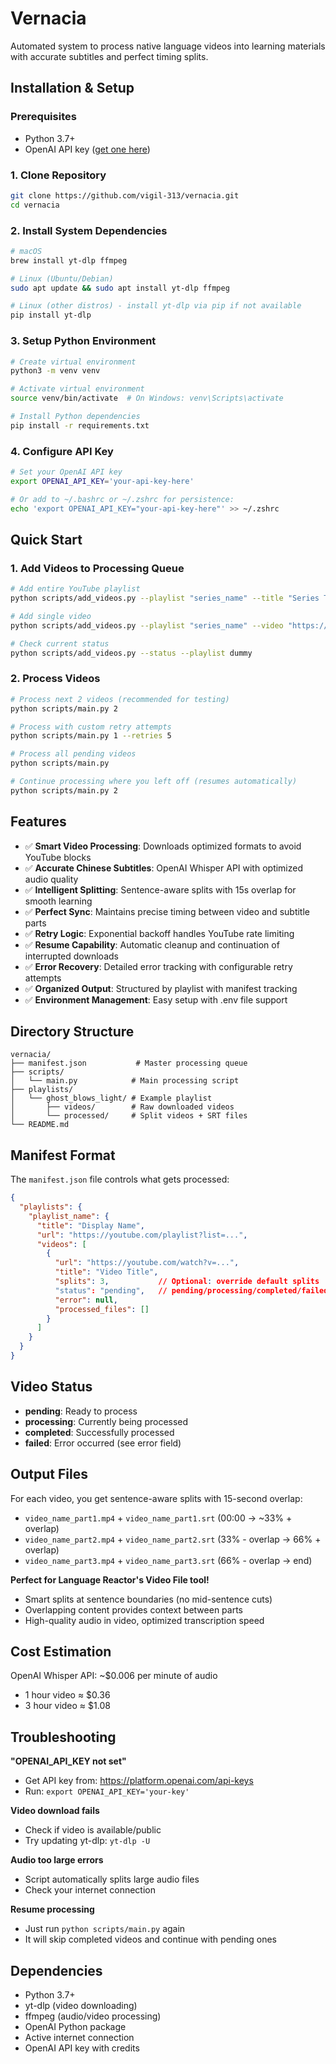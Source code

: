 # Vernacia

Automated system to process native language videos into learning materials with accurate subtitles and perfect timing splits.

## Installation & Setup

### Prerequisites
- Python 3.7+
- OpenAI API key ([get one here](https://platform.openai.com/api-keys))

### 1. Clone Repository
```bash
git clone https://github.com/vigil-313/vernacia.git
cd vernacia
```

### 2. Install System Dependencies
```bash
# macOS
brew install yt-dlp ffmpeg

# Linux (Ubuntu/Debian)
sudo apt update && sudo apt install yt-dlp ffmpeg

# Linux (other distros) - install yt-dlp via pip if not available
pip install yt-dlp
```

### 3. Setup Python Environment
```bash
# Create virtual environment
python3 -m venv venv

# Activate virtual environment
source venv/bin/activate  # On Windows: venv\Scripts\activate

# Install Python dependencies
pip install -r requirements.txt
```

### 4. Configure API Key
```bash
# Set your OpenAI API key
export OPENAI_API_KEY='your-api-key-here'

# Or add to ~/.bashrc or ~/.zshrc for persistence:
echo 'export OPENAI_API_KEY="your-api-key-here"' >> ~/.zshrc
```

## Quick Start

### 1. Add Videos to Processing Queue
```bash
# Add entire YouTube playlist
python scripts/add_videos.py --playlist "series_name" --title "Series Title" --url "https://youtube.com/playlist?list=..."

# Add single video
python scripts/add_videos.py --playlist "series_name" --video "https://youtube.com/watch?v=..."

# Check current status
python scripts/add_videos.py --status --playlist dummy
```

### 2. Process Videos
```bash
# Process next 2 videos (recommended for testing)
python scripts/main.py 2

# Process with custom retry attempts
python scripts/main.py 1 --retries 5

# Process all pending videos
python scripts/main.py

# Continue processing where you left off (resumes automatically)
python scripts/main.py 2
```

## Features

- ✅ **Smart Video Processing**: Downloads optimized formats to avoid YouTube blocks
- ✅ **Accurate Chinese Subtitles**: OpenAI Whisper API with optimized audio quality
- ✅ **Intelligent Splitting**: Sentence-aware splits with 15s overlap for smooth learning
- ✅ **Perfect Sync**: Maintains precise timing between video and subtitle parts
- ✅ **Retry Logic**: Exponential backoff handles YouTube rate limiting
- ✅ **Resume Capability**: Automatic cleanup and continuation of interrupted downloads
- ✅ **Error Recovery**: Detailed error tracking with configurable retry attempts
- ✅ **Organized Output**: Structured by playlist with manifest tracking
- ✅ **Environment Management**: Easy setup with .env file support

## Directory Structure

```
vernacia/
├── manifest.json           # Master processing queue
├── scripts/
│   └── main.py            # Main processing script
├── playlists/
│   └── ghost_blows_light/ # Example playlist
│       ├── videos/        # Raw downloaded videos
│       └── processed/     # Split videos + SRT files
└── README.md
```

## Manifest Format

The `manifest.json` file controls what gets processed:

```json
{
  "playlists": {
    "playlist_name": {
      "title": "Display Name",
      "url": "https://youtube.com/playlist?list=...",
      "videos": [
        {
          "url": "https://youtube.com/watch?v=...",
          "title": "Video Title",
          "splits": 3,           // Optional: override default splits
          "status": "pending",   // pending/processing/completed/failed
          "error": null,
          "processed_files": []
        }
      ]
    }
  }
}
```

## Video Status

- **pending**: Ready to process
- **processing**: Currently being processed
- **completed**: Successfully processed
- **failed**: Error occurred (see error field)

## Output Files

For each video, you get sentence-aware splits with 15-second overlap:
- `video_name_part1.mp4` + `video_name_part1.srt` (00:00 → ~33% + overlap)
- `video_name_part2.mp4` + `video_name_part2.srt` (33% - overlap → 66% + overlap)  
- `video_name_part3.mp4` + `video_name_part3.srt` (66% - overlap → end)

**Perfect for Language Reactor's Video File tool!**
- Smart splits at sentence boundaries (no mid-sentence cuts)
- Overlapping content provides context between parts
- High-quality audio in video, optimized transcription speed

## Cost Estimation

OpenAI Whisper API: ~$0.006 per minute of audio
- 1 hour video ≈ $0.36
- 3 hour video ≈ $1.08

## Troubleshooting

**"OPENAI_API_KEY not set"**
- Get API key from: https://platform.openai.com/api-keys
- Run: `export OPENAI_API_KEY='your-key'`

**Video download fails**
- Check if video is available/public
- Try updating yt-dlp: `yt-dlp -U`

**Audio too large errors**
- Script automatically splits large audio files
- Check your internet connection

**Resume processing**
- Just run `python scripts/main.py` again
- It will skip completed videos and continue with pending ones

## Dependencies

- Python 3.7+
- yt-dlp (video downloading)
- ffmpeg (audio/video processing)
- OpenAI Python package
- Active internet connection
- OpenAI API key with credits
